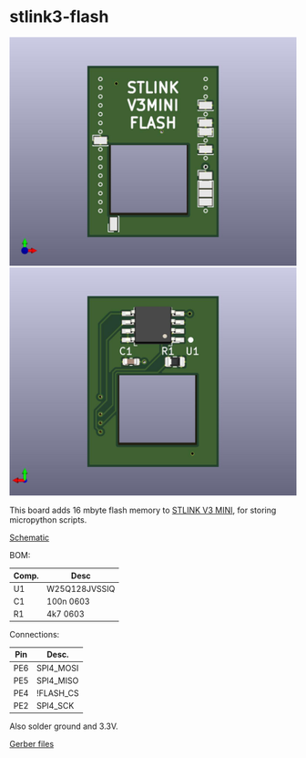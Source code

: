 # stlink3-flash

![](docs/stlink3-flash-front.jpg) 
![](docs/stlink3-flash-back.jpg) 

This board adds 16 mbyte flash memory to [STLINK V3 MINI](https://www.st.com/zh/development-tools/stlink-v3mini.html), for storing micropython scripts.

[Schematic](docs/stlink3-flash-schematic.svg) 

BOM:

| Comp. | Desc          |
| ----- | ------------- |
| U1    | W25Q128JVSSIQ |
| C1    | 100n 0603     |
| R1    | 4k7 0603      |

Connections:

| Pin | Desc.     |
| --- | --------- |
| PE6 | SPI4_MOSI |
| PE5 | SPI4_MISO |
| PE4 | !FLASH_CS |
| PE2 | SPI4_SCK  |

Also solder ground and 3.3V.

[Gerber files](gerber.zip) 
